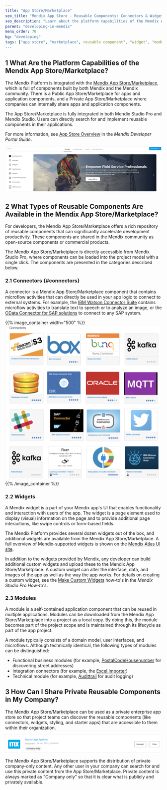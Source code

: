 ```yaml
---
title: "App Store/Marketplace"
seo_title: "Mendix App Store - Reusable Components: Connectors & Widgets"
seo_description: "Learn about the platform capabilities of the Mendix App Store/Marketplace & about the reusable components such as connectors, widgets & modules that can be found there."
parent: "developing-in-mendix"
menu_order: 70
bg: "developing"
tags: ["app store", "marketplace", reusable component", "widget", "module"]
---
```


## 1 What Are the Platform Capabilities of the Mendix App Store/Marketplace?

The Mendix Platform is integrated with the [Mendix App Store/Marketplace](https://appstore.home.mendix.com/index3.html), which is full of components built by both Mendix and the Mendix community. There is a Public App Store/Marketplace for apps and application components, and a Private App Store/Marketplace where companies can internally share apps and application components.

The App Store/Marketplace is fully integrated in both Mendix Studio Pro and Mendix Studio. Users can directly search for and implement reusable components in their applications. 

For more information, see [App Store Overview](https://docs.mendix.com/developerportal/app-store/app-store-overview) in the *Mendix Developer Portal Guide*.

![App Store](attachments/app-store.jpg)

## 2 What Types of Reusable Components Are Available in the Mendix App Store/Marketplace?

For developers, the Mendix App Store/Marketplace offers a rich repository of reusable components that can significantly accelerate development productivity. These components are shared in the Mendix community as open-source components or commercial products.

The Mendix App Store/Marketplace is directly accessible from Mendix Studio Pro, where components can be loaded into the project model with a single click. The components are presented in the categories described below.

### 2.1 Connectors {#connectors}

A connector is a Mendix App Store/Marketplace component that contains microflow activities that can directly be used in your app logic to connect to external systems. For example, the [IBM Watson Connector Suite](https://appstore.home.mendix.com/link/app/2860/) contains microflow activities to translate text to speech or to analyze an image, or the [OData Connector for SAP solutions](https://appstore.home.mendix.com/link/app/74525/) to connect to any SAP system.

{{% image_container width="500" %}}
![App Store Connectors](attachments/app-store-connectors.png)
{{% /image_container %}}

### 2.2 Widgets

A Mendix widget is a part of your Mendix app's UI that enables functionality and interaction with users of the app. The widget is a page element used to display (visual) information on the page and to provide additional page interactions, like swipe controls or form-based fields.

The Mendix Platform provides several dozen widgets out of the box, and additional widgets are available from the Mendix App Store/Marketplace. A full overview of Mendix-supported widgets is shown on the [Mendix Atlas UI site](https://atlas.mendix.com/p/widgets).

In addition to the widgets provided by Mendix, any developer can build additional custom widgets and upload these to the Mendix App Store/Marketplace. A custom widget can alter the interface, data, and images of the app as well as the way the app works. For details on creating a custom widget, see the [Make Custom Widgets](https://docs.mendix.com/howto/extensibility/widget-development) how-to's in the *Mendix Studio Pro How-to's*.

### 2.3 Modules

A module is a self-contained application component that can be reused in multiple applications. Modules can be downloaded from the Mendix App Store/Marketplace into a project as a local copy. By doing this, the module becomes part of the project scope and is maintained through its lifecycle as part of the app project.

A module typically consists of a domain model, user interfaces, and microflows. Although technically identical, the following types of modules can be distinguished:

* Functional business modules (for example, [PostalCodeHousenumber](https://appstore.home.mendix.com/link/app/105751/) for discovering street addresses)
* Integration connectors (for example, the [Excel Importer](https://appstore.home.mendix.com/link/app/72/))
* Technical module (for example, [Audittrail](https://appstore.home.mendix.com/link/app/138/) for audit logging)

## 3 How Can I Share Private Reusable Components in My Company?

The Mendix App Store/Marketplace can be used as a private enterprise app store so that project teams can discover the reusable components (like connectors, widgets, styling, and starter apps) that are accessible to them within their organization.

![Private App Store](attachments/app-store-company.png)

The Mendix App Store/Marketplace supports the distribution of private company-only content. Any other user in your company can search for and use this private content from the App Store/Marketplace. Private content is always marked as "Company only" so that it is clear what is publicly and privately available.
